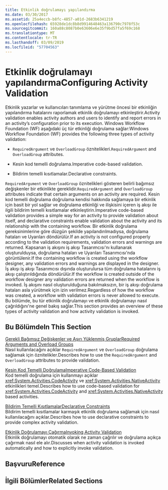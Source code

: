 ```yaml
---
title: Etkinlik doğrulamayı yapılandırma
ms.date: 03/30/2017
ms.assetid: 25a4eccb-b8fc-4857-a01d-2683b6341219
ms.openlocfilehash: 65928de1dc8b8d9914648463a136790c7978f53c
ms.sourcegitcommit: 160a88c8087b0e63606e6e35f9bd57fa5f69c168
ms.translationtype: MT
ms.contentlocale: tr-TR
ms.lasthandoff: 03/09/2019
ms.locfileid: "57704563"
---
```

# <a name="configuring-activity-validation"></a><span data-ttu-id="d7ea2-102">Etkinlik doğrulamayı yapılandırma</span><span class="sxs-lookup"><span data-stu-id="d7ea2-102">Configuring Activity Validation</span></span>
<span data-ttu-id="d7ea2-103">Etkinlik yazarlar ve kullanıcıları tanımlama ve yürütme öncesi bir etkinliğin yapılandırma hatalarını raporlamak etkinlik doğrulamayı etkinleştirir.</span><span class="sxs-lookup"><span data-stu-id="d7ea2-103">Activity validation enables activity authors and users to identify and report errors in an activity’s configuration prior to its execution.</span></span> <span data-ttu-id="d7ea2-104">Windows Workflow Foundation (WF) aşağıdaki üç tür etkinliği doğrulama sağlar:</span><span class="sxs-lookup"><span data-stu-id="d7ea2-104">Windows Workflow Foundation (WF) provides the following three types of activity validation:</span></span>  
  
-   <span data-ttu-id="d7ea2-105">`RequiredArgument` ve `OverloadGroup` öznitelikleri.</span><span class="sxs-lookup"><span data-stu-id="d7ea2-105">`RequiredArgument` and `OverloadGroup` attributes.</span></span>  
  
-   <span data-ttu-id="d7ea2-106">Kesin kod temelli doğrulama.</span><span class="sxs-lookup"><span data-stu-id="d7ea2-106">Imperative code-based validation.</span></span>  
  
-   <span data-ttu-id="d7ea2-107">Bildirim temelli kısıtlamalar.</span><span class="sxs-lookup"><span data-stu-id="d7ea2-107">Declarative constraints.</span></span>  
  
 <span data-ttu-id="d7ea2-108">`RequiredArgument` ve `OverloadGroup` öznitelikleri gösteren belirli bağımsız değişkenler bir etkinlikte gereklidir.</span><span class="sxs-lookup"><span data-stu-id="d7ea2-108">`RequiredArgument` and `OverloadGroup` attributes indicate that certain arguments on an activity are required.</span></span> <span data-ttu-id="d7ea2-109">Kesin kod temelli doğrulama doğrulama kendisi hakkında sağlamaya bir etkinlik için basit bir yol sağlar ve doğrulama etkinliği ve ilişkisini içeren iş akışı ile ilgili bildirim temelli kısıtlamalar etkinleştirin.</span><span class="sxs-lookup"><span data-stu-id="d7ea2-109">Imperative code-based validation provides a simple way for an activity to provide validation about itself, and declarative constraints enable validation about the activity and its relationship with the containing workflow.</span></span> <span data-ttu-id="d7ea2-110">Bir etkinlik doğrulama gereksinimlerine göre düzgün şekilde yapılandırılmadıysa, doğrulama hataları ve Uyarıları döndürülür.</span><span class="sxs-lookup"><span data-stu-id="d7ea2-110">If an activity is not configured properly according to the validation requirements, validation errors and warnings are returned.</span></span> <span data-ttu-id="d7ea2-111">Kapsanan iş akışını iş akışı Tasarımcısı'nı kullanarak oluşturulduysa, doğrulama hataları ve Uyarıları Tasarımcısı'nda görüntülenir.</span><span class="sxs-lookup"><span data-stu-id="d7ea2-111">If the containing workflow is created using the workflow designer, any validation errors and warnings are displayed in the designer.</span></span> <span data-ttu-id="d7ea2-112">İş akışı iş akışı Tasarımcısı dışında oluşturulursa tüm doğrulama hatalarını iş akışı çalıştırıldığında döndürülür.</span><span class="sxs-lookup"><span data-stu-id="d7ea2-112">If the workflow is created outside of the workflow designer any validation errors are returned when the workflow is invoked.</span></span> <span data-ttu-id="d7ea2-113">İş akışını nasıl oluşturulduğuna bakılmaksızın, bir iş akışı doğrulama hataları asla yürütmek için izin verilmez.</span><span class="sxs-lookup"><span data-stu-id="d7ea2-113">Regardless of how the workflow was created, a workflow with validation errors is never allowed to execute.</span></span> <span data-ttu-id="d7ea2-114">Bu bölümde, bu tür etkinlik doğrulamayı ve etkinlik doğrulamayı nasıl çağrıldığını'ne genel bakış sağlar.</span><span class="sxs-lookup"><span data-stu-id="d7ea2-114">This section provides an overview of these types of activity validation and how activity validation is invoked.</span></span>  
  
## <a name="in-this-section"></a><span data-ttu-id="d7ea2-115">Bu Bölümde</span><span class="sxs-lookup"><span data-stu-id="d7ea2-115">In This Section</span></span>  
 [<span data-ttu-id="d7ea2-116">Gerekli Bağımsız Değişkenler ve Aşırı Yüklenmiş Gruplar</span><span class="sxs-lookup"><span data-stu-id="d7ea2-116">Required Arguments and Overload Groups</span></span>](required-arguments-and-overload-groups.md)  
 <span data-ttu-id="d7ea2-117">Nasıl kullanılacağını açıklar `RequiredArgument` ve `OverloadGroup` doğrulama sağlamak için öznitelikler.</span><span class="sxs-lookup"><span data-stu-id="d7ea2-117">Describes how to use the `RequiredArgument` and `OverloadGroup` attributes to provide validation.</span></span>  
  
 [<span data-ttu-id="d7ea2-118">Kesin Kod Temelli Doğrulama</span><span class="sxs-lookup"><span data-stu-id="d7ea2-118">Imperative Code-Based Validation</span></span>](imperative-code-based-validation.md)  
 <span data-ttu-id="d7ea2-119">Kod temelli doğrulama için kullanmayı açıklar <xref:System.Activities.CodeActivity> ve <xref:System.Activities.NativeActivity> etkinlikleri temel.</span><span class="sxs-lookup"><span data-stu-id="d7ea2-119">Describes how to use code-based validation for <xref:System.Activities.CodeActivity> and <xref:System.Activities.NativeActivity> based activities.</span></span>  
  
 [<span data-ttu-id="d7ea2-120">Bildirim Temelli Kısıtlamalar</span><span class="sxs-lookup"><span data-stu-id="d7ea2-120">Declarative Constraints</span></span>](declarative-constraints.md)  
 <span data-ttu-id="d7ea2-121">Bildirim temelli kısıtlamalar karmaşık etkinlik doğrulama sağlamak için nasıl kullanılacağını açıklar.</span><span class="sxs-lookup"><span data-stu-id="d7ea2-121">Describes how to use declarative constraints to provide complex activity validation.</span></span>  
  
 [<span data-ttu-id="d7ea2-122">Etkinlik Doğrulamayı Çağırma</span><span class="sxs-lookup"><span data-stu-id="d7ea2-122">Invoking Activity Validation</span></span>](invoking-activity-validation.md)  
 <span data-ttu-id="d7ea2-123">Etkinlik doğrulamayı otomatik olarak ne zaman çağrılır ve doğrulama açıkça çağırmak nasıl ele alır.</span><span class="sxs-lookup"><span data-stu-id="d7ea2-123">Discusses when activity validation is invoked automatically and how to explicitly invoke validation.</span></span>  
  
## <a name="reference"></a><span data-ttu-id="d7ea2-124">Başvuru</span><span class="sxs-lookup"><span data-stu-id="d7ea2-124">Reference</span></span>  
  
## <a name="related-sections"></a><span data-ttu-id="d7ea2-125">İlgili Bölümler</span><span class="sxs-lookup"><span data-stu-id="d7ea2-125">Related Sections</span></span>
